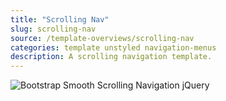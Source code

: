```yaml
---
title: "Scrolling Nav"
slug: scrolling-nav
source: /template-overviews/scrolling-nav
categories: template unstyled navigation-menus
description: A scrolling navigation template.
---
```


<img src="http://sbootstrap.BootstrapBasec.netdna-cdn.com/assets/img/templates/scrolling-nav.jpg" class="img-responsive" alt="Bootstrap Smooth Scrolling Navigation jQuery">